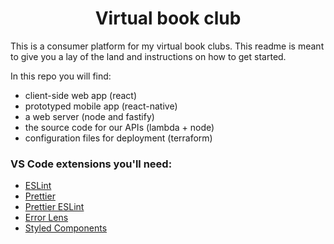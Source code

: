 <h1 align="center">Virtual book club</h1>

This is a consumer platform for my virtual book clubs.
This readme is meant to give you a lay of the land and instructions on how to get started.

In this repo you will find:
- client-side web app (react)
- prototyped mobile app (react-native)
- a web server (node and fastify)
- the source code for our APIs (lambda + node)
- configuration files for deployment (terraform)

### VS Code extensions you'll need:

- [ESLint](https://marketplace.visualstudio.com/items?itemName=dbaeumer.vscode-eslint)
- [Prettier](https://marketplace.visualstudio.com/items?itemName=esbenp.prettier-vscode)
- [Prettier ESLint](https://marketplace.visualstudio.com/items?itemName=rvest.vs-code-prettier-eslint)
- [Error Lens](https://marketplace.visualstudio.com/items?itemName=usernamehw.errorlens)
- [Styled Components](https://marketplace.visualstudio.com/items?itemName=jpoissonnier.vscode-styled-components)
